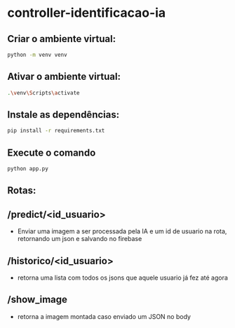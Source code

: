 # controller-identificacao-ia

## Criar o ambiente virtual:
```sh
python -m venv venv
```
## Ativar o ambiente virtual:
```sh
.\venv\Scripts\activate
```
## Instale as dependências:
```sh
pip install -r requirements.txt
```
## Execute o comando

```sh
python app.py
```

## Rotas:

## /predict/<id_usuario>
- Enviar uma imagem a ser processada pela IA e um id de usuario na rota, retornando um json e salvando no firebase

## /historico/<id_usuario>
- retorna uma lista com todos os jsons que aquele usuario já fez até agora

## /show_image
- retorna a imagem montada caso enviado um JSON no body